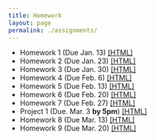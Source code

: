 ```yaml
---
title: Homework
layout: page
permalink: ./assignments/
---
```


* Homework 1 (Due Jan. 13) [[HTML]](./homework1.html)
* Homework 2 (Due Jan. 23) [[HTML]](./homework2.html)
* Homework 3 (Due Jan. 30) [[HTML]](./homework3.html)
* Homework 4 (Due Feb. 6) [[HTML]](./homework4.html)
* Homework 5 (Due Feb. 13) [[HTML]](./homework5.html)
* Homework 6 (Due Feb. 20) [[HTML]](./homework6.html)
* Homework 7 (Due Feb. 27) [[HTML]](./homework7.html)
* Project 1 (Due. Mar. 3 **by 5pm**) [[HTML]](./project1.html)
* Homework 8 (Due Mar. 13) [[HTML]](./homework8.html)
* Homework 9 (Due Mar. 20) [[HTML]](./homework9.html)

